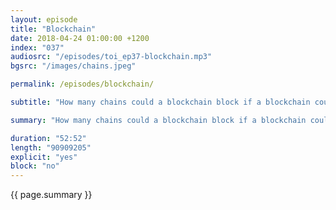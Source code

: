 ```yaml
---
layout: episode
title: "Blockchain"
date: 2018-04-24 01:00:00 +1200
index: "037"
audiosrc: "/episodes/toi_ep37-blockchain.mp3"
bgsrc: "/images/chains.jpeg"

permalink: /episodes/blockchain/

subtitle: "How many chains could a blockchain block if a blockchain could block chains? Today we get deep in the weeds to talk about the details behind blockchain: what is it? How does it actually work? And how does it relate to Bitcoin and other cryptocurrencies? And more importantly, how is this affecting our world? How is it changing it, if at all? And what does it mean for the future?"

summary: "How many chains could a blockchain block if a blockchain could block chains? Today we get deep in the weeds to talk about the details behind blockchain: what is it? How does it actually work? And how does it relate to Bitcoin and other cryptocurrencies? And more importantly, how is this affecting our world? How is it changing it, if at all? And what does it mean for the future?"

duration: "52:52"
length: "90909205"
explicit: "yes"
block: "no" 
---
```

<section class="summary" markdown="1">

{{ page.summary }}

</section>



<section id="shownotes" class="hidden" markdown="1">


</section>
